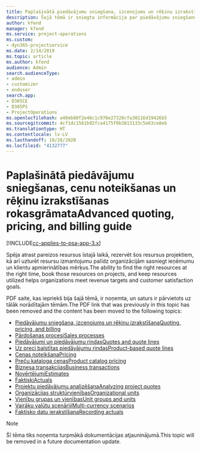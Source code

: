 ```yaml
---
title: Paplašinātā piedāvājumu sniegšana, izcenojums un rēķinu izrakstīšana
description: Šajā tēmā ir sniegta informācija par piedāvājumu sniegšanu, rēķinu izrakstīšanu un izcenojumu programmā Project Service Automation.
author: kfend
manager: kfend
ms.service: project-operations
ms.custom:
- dyn365-projectservice
ms.date: 2/14/2019
ms.topic: article
ms.author: kfend
audience: Admin
search.audienceType:
- admin
- customizer
- enduser
search.app:
- D365CE
- D365PS
- ProjectOperations
ms.openlocfilehash: a40eb80f2e46c1c976e27320cfa30116d19426b5
ms.sourcegitcommit: 4cf1dc1561b92fca4175f0b3813133c5e63ce8e6
ms.translationtype: HT
ms.contentlocale: lv-LV
ms.lasthandoff: 10/28/2020
ms.locfileid: "4132777"
---
```

# <a name="advanced-quoting-pricing-and-billing-guide"></a><span data-ttu-id="b2194-103">Paplašinātā piedāvājumu sniegšanas, cenu noteikšanas un rēķinu izrakstīšanas rokasgrāmata</span><span class="sxs-lookup"><span data-stu-id="b2194-103">Advanced quoting, pricing, and billing guide</span></span>

[!INCLUDE[cc-applies-to-psa-app-3.x](../../includes/cc-applies-to-psa-app-3x.md)]

<span data-ttu-id="b2194-104">Spēja atrast pareizos resursus īstajā laikā, rezervēt šos resursus projektiem, kā arī uzturēt resursu izmantojumu palīdz organizācijām sasniegt ieņēmumu un klientu apmierinātības mērķus.</span><span class="sxs-lookup"><span data-stu-id="b2194-104">The ability to find the right resources at the right time, book those resources on projects, and keep resources utilized helps organizations meet revenue targets and customer satisfaction goals.</span></span> 

<span data-ttu-id="b2194-105">PDF saite, kas iepriekš bija šajā tēmā, ir noņemta, un saturs ir pārvietots uz tālāk norādītajām tēmām.</span><span class="sxs-lookup"><span data-stu-id="b2194-105">The PDF link that was previously in this topic has been removed and the content has been moved to the following topics:</span></span>

- [<span data-ttu-id="b2194-106">Piedāvājumu sniegšana, izcenojums un rēķinu izrakstīšana</span><span class="sxs-lookup"><span data-stu-id="b2194-106">Quoting, pricing, and billing</span></span>](../quote-bill-price.md)
- [<span data-ttu-id="b2194-107">Pārdošanas procesi</span><span class="sxs-lookup"><span data-stu-id="b2194-107">Sales processes</span></span>](../basic-sales-process.md)
- [<span data-ttu-id="b2194-108">Piedāvājumi un piedāvājumu rindas</span><span class="sxs-lookup"><span data-stu-id="b2194-108">Quotes and quote lines</span></span>](../basic-quote-lines.md)
- [<span data-ttu-id="b2194-109">Uz preci balstītas piedāvājumu rindas</span><span class="sxs-lookup"><span data-stu-id="b2194-109">Product-based quote lines</span></span>](../product-based-quote-lines.md)
- [<span data-ttu-id="b2194-110">Cenas noteikšana</span><span class="sxs-lookup"><span data-stu-id="b2194-110">Pricing</span></span>](../basic-pricing.md)
- [<span data-ttu-id="b2194-111">Preču kataloga cenas</span><span class="sxs-lookup"><span data-stu-id="b2194-111">Product catalog pricing</span></span>](../product-catalog-pricing.md)
- [<span data-ttu-id="b2194-112">Biznesa transakcijas</span><span class="sxs-lookup"><span data-stu-id="b2194-112">Business transactions</span></span>](../basic-business-transactions.md)
- [<span data-ttu-id="b2194-113">Novērtējumi</span><span class="sxs-lookup"><span data-stu-id="b2194-113">Estimates</span></span>](../estimates.md)
- [<span data-ttu-id="b2194-114">Faktiski</span><span class="sxs-lookup"><span data-stu-id="b2194-114">Actuals</span></span>](../actuals.md)
- [<span data-ttu-id="b2194-115">Projektu piedāvājumu analizēšana</span><span class="sxs-lookup"><span data-stu-id="b2194-115">Analyzing project quotes</span></span>](../basic-analyzing-quotes.md)
- [<span data-ttu-id="b2194-116">Organizācijas struktūrvienības</span><span class="sxs-lookup"><span data-stu-id="b2194-116">Organizational units</span></span>](../advanced-organizational.md)
- [<span data-ttu-id="b2194-117">Vienību grupas un vienības</span><span class="sxs-lookup"><span data-stu-id="b2194-117">Unit groups and units</span></span>](../advanced-units.md)
- [<span data-ttu-id="b2194-118">Vairāku valūtu scenāriji</span><span class="sxs-lookup"><span data-stu-id="b2194-118">Multi-currency scenarios</span></span>](../advanced-currency.md)
- [<span data-ttu-id="b2194-119">Faktisko datu ierakstīšana</span><span class="sxs-lookup"><span data-stu-id="b2194-119">Recording actuals</span></span>](../advanced-actuals.md)

> [!NOTE]
> <span data-ttu-id="b2194-120">Šī tēma tiks noņemta turpmākā dokumentācijas atjauninājumā.</span><span class="sxs-lookup"><span data-stu-id="b2194-120">This topic will be removed in a future documentation update.</span></span> 

